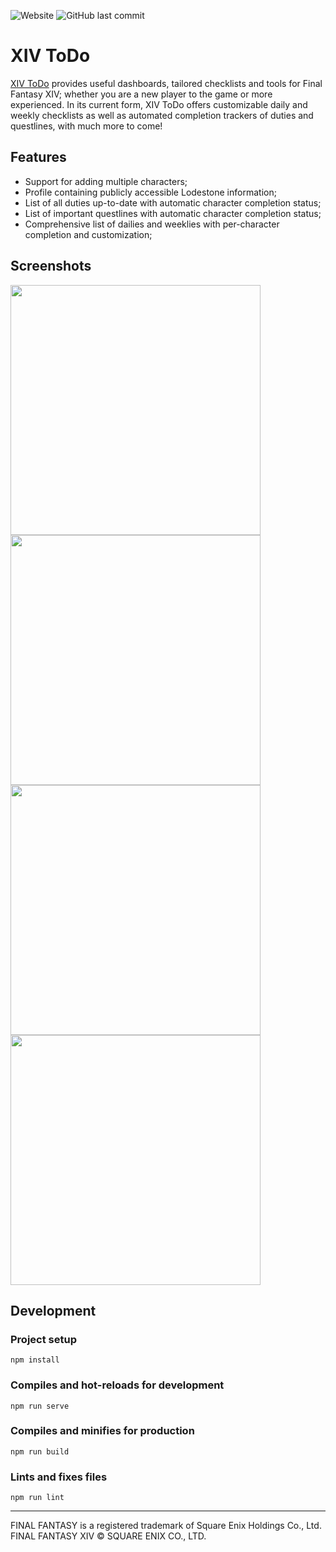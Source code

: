 ![Website](https://img.shields.io/website?url=https%3A%2F%2Fxivtodo.com)
![GitHub last commit](https://img.shields.io/github/last-commit/bourgeoisor/xivtodo)

# XIV ToDo

[XIV ToDo](https://xivtodo.com) provides useful dashboards, tailored checklists and tools for Final Fantasy XIV; whether you are a new player to the game or more experienced. In its current form, XIV ToDo offers customizable daily and weekly checklists as well as automated completion trackers of duties and questlines, with much more to come! 

## Features

- Support for adding multiple characters;
- Profile containing publicly accessible Lodestone information;
- List of all duties up-to-date with automatic character completion status;
- List of important questlines with automatic character completion status;
- Comprehensive list of dailies and weeklies with per-character completion and customization;

## Screenshots

<img src="https://user-images.githubusercontent.com/3271352/123179273-6cf66200-d45f-11eb-8090-4817af88b9d2.png" width=400 /> <img src="https://user-images.githubusercontent.com/3271352/123179295-74b60680-d45f-11eb-93a8-0f7271d7c6af.png" width=400 /> <img src="https://user-images.githubusercontent.com/3271352/123179310-7aabe780-d45f-11eb-8fd2-606aaa03b8a2.png" width=400 /> <img src="https://user-images.githubusercontent.com/3271352/123179315-7da6d800-d45f-11eb-907d-0254f08455b2.png" width=400 />

## Development

### Project setup
```
npm install
```

### Compiles and hot-reloads for development
```
npm run serve
```

### Compiles and minifies for production
```
npm run build
```

### Lints and fixes files
```
npm run lint
```

---

FINAL FANTASY is a registered trademark of Square Enix Holdings Co., Ltd.<br />
FINAL FANTASY XIV © SQUARE ENIX CO., LTD.
